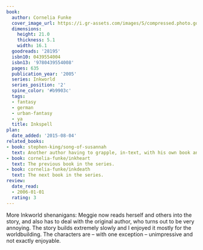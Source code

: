 ```yaml
---
book:
  author: Cornelia Funke
  cover_image_url: https://i.gr-assets.com/images/S/compressed.photo.goodreads.com/books/1395358683l/28195._SX98_.jpg
  dimensions:
    height: 21.0
    thickness: 5.1
    width: 16.1
  goodreads: '28195'
  isbn10: 0439554004
  isbn13: '9780439554008'
  pages: 635
  publication_year: '2005'
  series: Inkworld
  series_position: '2'
  spine_color: '#b9903c'
  tags:
  - fantasy
  - german
  - urban-fantasy
  - ya
  title: Inkspell
plan:
  date_added: '2015-08-04'
related_books:
- book: stephen-king/song-of-susannah
  text: Another author having to grapple, in-text, with his own book and the characters he created.
- book: cornelia-funke/inkheart
  text: The previous book in the series.
- book: cornelia-funke/inkdeath
  text: The next book in the series.
review:
  date_read:
  - 2006-01-01
  rating: 3
---
```

More Inkworld shenanigans: Meggie now reads herself and others into the story, and also has to deal with the original
author, who turns out to be very annoying. The story builds extremely slowly and I enjoyed it mostly for the
worldbuilding. The characters are – with one exception – unimpressive and not exactly enjoyable.
